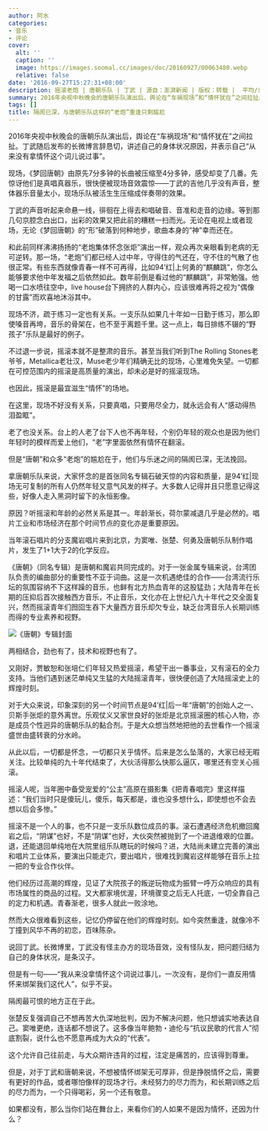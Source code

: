 ```yaml
---
author: 阿水
categories:
- 音乐
- 评论
cover:
  alt: ''
  caption: ''
  image: https://images.soomal.cc/images/doc/20160927/00063480.webp
  relative: false
date: '2016-09-27T15:27:31+08:00'
description: 摇滚老炮 | 唐朝乐队 | 丁武 | 源自：澎湃新闻 | 版权：转载 |  平均/总评分：10.00/20
summary: 2016年央视中秋晚会的唐朝乐队演出后，舆论在“车祸现场”和“情怀犹在”之间拉扯。丁武随后发布的长微博言辞恳切，讲述自己的身体状况原因，并表示自己“从来没有拿情怀这个词儿说过事”。
tags: []
title: 隔阂已深，与唐朝乐队这样的“老炮”重逢只剩尴尬
---
```


2016年央视中秋晚会的唐朝乐队演出后，舆论在“车祸现场”和“情怀犹在”之间拉扯。丁武随后发布的长微博言辞恳切，讲述自己的身体状况原因，并表示自己“从来没有拿情怀这个词儿说过事”。

现场，《梦回唐朝》由原先7分多钟的长曲被压缩至4分多钟，感受却变了几番。先惊讶他们是真唱真器乐，很快便被现场音效震惊――丁武的吉他几乎没有声音，整体器乐音量太小，现场乐队被活生生压缩成伴奏带的效果。

丁武的声音听起来命悬一线，徘徊在上得去和唱破音、音准和走音的边缘。等到那几句京腔念白出口，出彩的效果又把此前的糟糕一扫而光。无论在电视上或者现场，无论《梦回唐朝》的“形”破落到何种地步，歌曲本身的“神”幸而还在。

和此前同样沸沸扬扬的“老炮集体怀念张炬”演出一样，观众再次亲眼看到老病的无可逆转。那一场，“老炮”们都已经人过中年，守得住的气还在，守不住的气散了也很正常。有些东西就像青春一样不可再得，比如94’红|上何勇的“麒麟跳”，你怎么能够要求他中年发福之后依然如此。数年前倒是看过他的“麒麟跳”，非常勉强。他喝一口水喷往空中，live house台下拥挤的人群内心，应该很难再将之视为“偶像的甘露”而欢喜地沐浴其中。

现场不济，疏于练习一定也有关系。一支乐队如果几十年如一日勤于练习，那么即使嗓音再垮，音乐的骨架在，也不至于离题千里。这一点上，每日排练不辍的“野孩子”乐队是最好的例子。

不过退一步说，摇滚本就不是整肃的音乐。甚至当我们听到The Rolling Stones老爷爷，Metallica老壮汉，Muse老少年们精确无比的现场，心里难免失望。一切都在可控范围内的摇滚是高质量的演出，却未必是好的摇滚现场。

也因此，摇滚是最宜滋生“情怀”的场地。

在这里，现场不好没有关系，只要真唱，只要用尽全力，就永远会有人“感动得热泪盈眶”。

老了也没关系。台上的人老了台下人也不再年轻，个别仍年轻的观众也是因为他们年轻时的模样而爱上他们，“老”字里面依然有情怀在翻滚。

但是“唐朝”和众多“老炮”的尴尬在于，他们与乐迷之间的隔阂已深，无法挽回。

拿唐朝乐队来说，大家怀念的是首张同名专辑石破天惊的内容和质量，是94’红|现场无可复制的所有人仍然年轻又意气风发的样子。大多数人记得并且只愿意记得这些，好像人走入黑洞时留下的永恒影像。

原因？听摇滚和年龄的必然关系是其一。年龄渐长，荷尔蒙减退几乎是必然的。唱片工业和市场经济在那个时间节点的变化亦是重要原因。

当年滚石唱片的分支魔岩唱片来到北京，为窦唯、张楚、何勇及唐朝乐队制作唱片，发生了1+1大于2的化学反应。

《唐朝》（同名专辑）是唐朝和魔岩共同完成的。对于一张金属专辑来说，台湾团队负责的编曲部分的重要性不亚于词曲。这是一次机遇绝佳的合作――台湾流行乐坛的氛围容纳不下这样躁的音乐，也鲜有北方热血青年的这股猛劲；大陆青年在长期的压抑后首次接触西方音乐，不止音乐，文化亦在上世纪八九十年代之交全面复兴，然而摇滚青年们囫囵生吞下大量西方音乐却欠专业，缺乏台湾音乐人长期训练而得的专业素养和视野。

![《唐朝》专辑封面](https://images.soomal.cc/images/doc/20131215/00038517.webp)





两相结合，劲也有了，技术和视野也有了。

又刚好，贾敏恕和张培仁们年轻又热爱摇滚，希望干出一番事业，又有滚石的全力支持。当他们遇到迷茫单纯又生猛的大陆摇滚青年，很快便创造了大陆摇滚史上的辉煌时刻。

对于大众来说，印象深刻的另一个时间节点是94’红|后一年“唐朝”的创始人之一、贝斯手张炬的意外离世。乐观仗义又家世良好的张炬是北京摇滚圈的核心人物，亦是成员个性迥异的唐朝乐队的黏合剂。于是大众想当然地把他的去世看作一个摇滚盛世由盛转衰的分水岭。

从此以后，一切都是怀念，一切都只关乎情怀。后来是怎么坠落的，大家已经无暇关注。比较单纯的九十年代结束了，大伙活得那么快那么逼仄，哪里还有空关心摇滚。

摇滚人呢，当年圈中备受宠爱的“公主”高原在摄影集《把青春唱完》里这样描述：“我们当时只是傻玩儿，傻乐，每天都是，谁也没多想什么，即使想也不会去想以后会多惨。”

摇滚不是一个人的事，也不只是一支乐队数位成员的事。滚石遭遇经济危机撤回魔岩之后，“阴谋”也好，不是“阴谋”也好，大伙突然被抛到了一个进退维艰的位置。退，还能退回单纯地在大院里组乐队瞎玩的时候吗？进，大陆尚未建立完善的演出和唱片工业体系，要演出只能走穴，要出唱片，很难找到魔岩这样能够在音乐上拉一把的专业合作伙伴。

他们经历过高潮的辉煌，见证了大院孩子的叛逆玩物成为振臂一呼万众响应的具有市场属性的商品的过程。又大都家境优渥，环境骤变之后无人托底，一切全靠自己的定力和机遇。青春渐老，很多人就此一败涂地。

然而大众很难看到这些，记忆仍停留在他们的辉煌时刻。如今突然重逢，就像冷不丁撞到风华不再的初恋，百味陈杂。

说回丁武。长微博里，丁武没有怪主办方的现场音效，没有怪队友，把问题归结为自己的身体状况，是条汉子。

但是有一句――“我从来没拿情怀这个词说过事儿，一次没有，是你们一直反用情怀来绑架我们这代人”，似乎不妥。

隔阂最可恨的地方正在于此。

张楚反复强调自己不想再苦大仇深地批判，因为不解决问题，他只想诚实地表达自己。窦唯更绝，连话都不想说了。这多像当年鲍勃・迪伦与“抗议民歌的代言人”彻底割裂，说什么也不愿意再成为大众的“代表”。

这个允许自己往前走，与大众期许违背的过程，注定是痛苦的，应该得到尊重。

但是，对于丁武和唐朝来说，不想被情怀绑架无可厚非，但是挣脱情怀之后，需要有更好的作品，或者哪怕像样的现场才行。未经努力的尽力而为，和长期训练之后的尽力而为，一个只得喝彩，另一个还有敬意。

如果都没有，那么当你们站在舞台上，来看你们的人如果不是因为情怀，还因为什么？